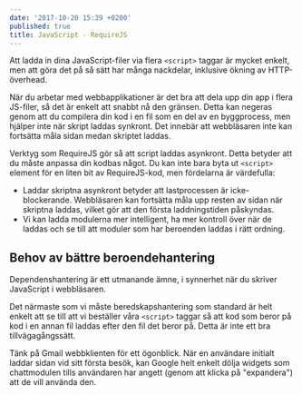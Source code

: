 ```yaml
---
date: '2017-10-20 15:39 +0200'
published: true
title: JavaScript - RequireJS
---
```

Att ladda in dina JavaScript-filer via flera `<script>` taggar är mycket enkelt, men att göra det på så sätt har många nackdelar, inklusive ökning av HTTP-överhead.

När du arbetar med webbapplikationer är det bra att dela upp din app i flera JS-filer, så det är enkelt att snabbt nå den gränsen. Detta kan negeras genom att du compilera din kod i en fil som en del av en byggprocess, men hjälper inte när skript laddas synkront. Det innebär att webbläsaren inte kan fortsätta måla sidan medan skriptet laddas.

Verktyg som RequireJS gör så att script laddas asynkront. Detta betyder att du måste anpassa din kodbas något. Du kan inte bara byta ut `<script>` element för en liten bit av RequireJS-kod, men fördelarna är värdefulla:

* Laddar skriptna asynkront betyder att lastprocessen är icke-blockerande. Webbläsaren kan fortsätta måla upp resten av sidan när skriptna laddas, vilket gör att den första laddningstiden påskyndas.
* Vi kan ladda modulerna mer intelligent, ha mer kontroll över när de laddas och se till att moduler som har beroenden laddas i rätt ordning.

## Behov av bättre beroendehantering

Dependenshantering är ett utmanande ämne, i synnerhet när du skriver JavaScript i webbläsaren.

Det närmaste som vi måste beredskapshantering som standard är helt enkelt att se till att vi beställer våra `<script>` taggar så att kod som beror på kod i en annan fil laddas efter den fil det beror på. Detta är inte ett bra tillvägagångssätt.

Tänk på Gmail webbklienten för ett ögonblick. När en användare initialt laddar sidan vid sitt första besök, kan Google helt enkelt dölja widgets som chattmodulen tills användaren har angett (genom att klicka på "expandera") att de vill använda den.
